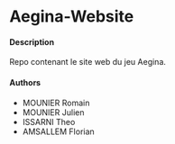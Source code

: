 # Aegina-Website

#### Description

Repo contenant le site web du jeu Aegina.

#### Authors

* MOUNIER Romain
* MOUNIER Julien
* ISSARNI Theo
* AMSALLEM Florian
